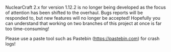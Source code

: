 NuclearCraft 2.x for version 1.12.2 is no longer being developed as the focus of attention has been shifted to the overhaul. Bugs reports will be responded to, but new features will no longer be accepted! Hopefully you can understand that working on two branches of this project at once is far too time-consuming!

Please use a paste tool such as Pastebin (https://pastebin.com) for crash logs!
